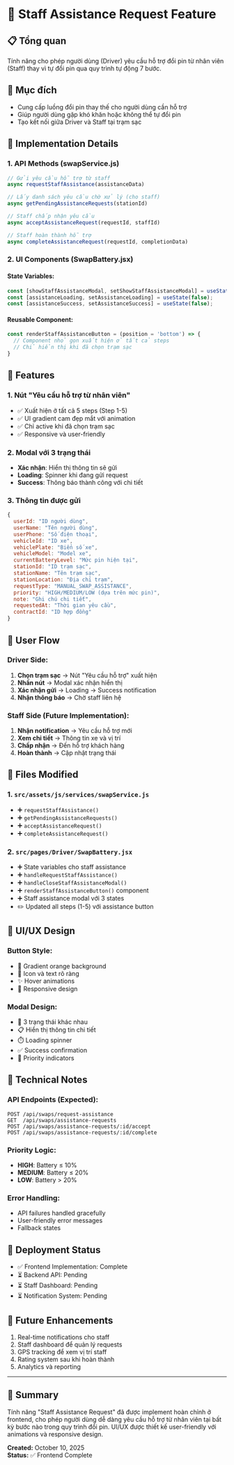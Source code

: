 # 🤝 Staff Assistance Request Feature
## 📋 Tổng quan
Tính năng cho phép người dùng (Driver) yêu cầu hỗ trợ đổi pin từ nhân viên (Staff) thay vì tự đổi pin qua quy trình tự động 7 bước.

## 🎯 Mục đích
- Cung cấp luồng đổi pin thay thế cho người dùng cần hỗ trợ
- Giúp người dùng gặp khó khăn hoặc không thể tự đổi pin
- Tạo kết nối giữa Driver và Staff tại trạm sạc

## 🔧 Implementation Details

### 1. API Methods (swapService.js)
```javascript
// Gửi yêu cầu hỗ trợ từ staff
async requestStaffAssistance(assistanceData)

// Lấy danh sách yêu cầu chờ xử lý (cho staff)
async getPendingAssistanceRequests(stationId)

// Staff chấp nhận yêu cầu
async acceptAssistanceRequest(requestId, staffId)

// Staff hoàn thành hỗ trợ
async completeAssistanceRequest(requestId, completionData)
```

### 2. UI Components (SwapBattery.jsx)

#### State Variables:
```javascript
const [showStaffAssistanceModal, setShowStaffAssistanceModal] = useState(false);
const [assistanceLoading, setAssistanceLoading] = useState(false);
const [assistanceSuccess, setAssistanceSuccess] = useState(false);
```

#### Reusable Component:
```javascript
const renderStaffAssistanceButton = (position = 'bottom') => {
  // Component nhỏ gọn xuất hiện ở tất cả steps
  // Chỉ hiển thị khi đã chọn trạm sạc
}
```

## 🚀 Features

### 1. Nút "Yêu cầu hỗ trợ từ nhân viên"
- ✅ Xuất hiện ở tất cả 5 steps (Step 1-5)
- ✅ UI gradient cam đẹp mắt với animation
- ✅ Chỉ active khi đã chọn trạm sạc
- ✅ Responsive và user-friendly

### 2. Modal với 3 trạng thái
- **Xác nhận**: Hiển thị thông tin sẽ gửi
- **Loading**: Spinner khi đang gửi request
- **Success**: Thông báo thành công với chi tiết

### 3. Thông tin được gửi
```javascript
{
  userId: "ID người dùng",
  userName: "Tên người dùng", 
  userPhone: "Số điện thoại",
  vehicleId: "ID xe",
  vehiclePlate: "Biển số xe",
  vehicleModel: "Model xe",
  currentBatteryLevel: "Mức pin hiện tại",
  stationId: "ID trạm sạc",
  stationName: "Tên trạm sạc",
  stationLocation: "Địa chỉ trạm",
  requestType: "MANUAL_SWAP_ASSISTANCE",
  priority: "HIGH/MEDIUM/LOW (dựa trên mức pin)",
  note: "Ghi chú chi tiết",
  requestedAt: "Thời gian yêu cầu",
  contractId: "ID hợp đồng"
}
```

## 🔄 User Flow

### Driver Side:
1. **Chọn trạm sạc** → Nút "Yêu cầu hỗ trợ" xuất hiện
2. **Nhấn nút** → Modal xác nhận hiển thị
3. **Xác nhận gửi** → Loading → Success notification
4. **Nhận thông báo** → Chờ staff liên hệ

### Staff Side (Future Implementation):
1. **Nhận notification** → Yêu cầu hỗ trợ mới
2. **Xem chi tiết** → Thông tin xe và vị trí
3. **Chấp nhận** → Đến hỗ trợ khách hàng
4. **Hoàn thành** → Cập nhật trạng thái

## 📁 Files Modified

### 1. `src/assets/js/services/swapService.js`
- ➕ `requestStaffAssistance()`
- ➕ `getPendingAssistanceRequests()`
- ➕ `acceptAssistanceRequest()`
- ➕ `completeAssistanceRequest()`

### 2. `src/pages/Driver/SwapBattery.jsx`
- ➕ State variables cho staff assistance
- ➕ `handleRequestStaffAssistance()`
- ➕ `handleCloseStaffAssistanceModal()`
- ➕ `renderStaffAssistanceButton()` component
- ➕ Staff assistance modal với 3 states
- ✏️ Updated all steps (1-5) với assistance button

## 🎨 UI/UX Design

### Button Style:
- 🧡 Gradient orange background
- 🤝 Icon và text rõ ràng
- ✨ Hover animations
- 📱 Responsive design

### Modal Design:
- 🌟 3 trạng thái khác nhau
- 📋 Hiển thị thông tin chi tiết
- ⏱️ Loading spinner
- ✅ Success confirmation
- 🎯 Priority indicators

## 🔧 Technical Notes

### API Endpoints (Expected):
```
POST /api/swaps/request-assistance
GET  /api/swaps/assistance-requests
POST /api/swaps/assistance-requests/:id/accept
POST /api/swaps/assistance-requests/:id/complete
```

### Priority Logic:
- **HIGH**: Battery ≤ 10%
- **MEDIUM**: Battery ≤ 20%
- **LOW**: Battery > 20%

### Error Handling:
- API failures handled gracefully
- User-friendly error messages
- Fallback states

## 🚀 Deployment Status
- ✅ Frontend Implementation: Complete
- ⏳ Backend API: Pending
- ⏳ Staff Dashboard: Pending
- ⏳ Notification System: Pending

## 📝 Future Enhancements
1. Real-time notifications cho staff
2. Staff dashboard để quản lý requests
3. GPS tracking để xem vị trí staff
4. Rating system sau khi hoàn thành
5. Analytics và reporting

---

## 🤝 Summary
Tính năng "Staff Assistance Request" đã được implement hoàn chỉnh ở frontend, cho phép người dùng dễ dàng yêu cầu hỗ trợ từ nhân viên tại bất kỳ bước nào trong quy trình đổi pin. UI/UX được thiết kế user-friendly với animations và responsive design.

**Created:** October 10, 2025  
**Status:** ✅ Frontend Complete